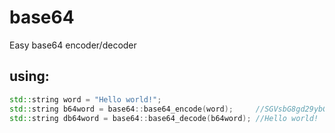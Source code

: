 # base64
Easy base64 encoder/decoder

## using:
```C++
std::string word = "Hello world!";
std::string b64word = base64::base64_encode(word);     //SGVsbG8gd29ybGQh
std::string db64word = base64::base64_decode(b64word); //Hello world!
```
